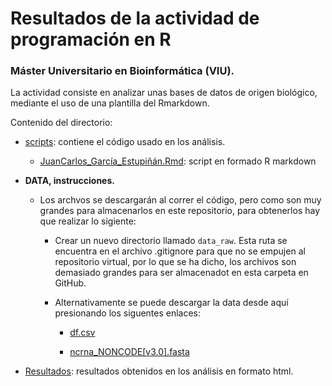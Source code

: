# Resultados de la actividad de programación en R

### Máster Universitario en Bioinformática (VIU).

La actividad consiste en analizar unas bases de datos de origen biológico, mediante el uso de una plantilla del Rmarkdown.

Contenido del directorio: 

* [scripts](scripts): contiene el código usado en los análisis. 
    * [JuanCarlos_García_Estupiñán.Rmd](scripts/JuanCarlos_Garcia_Estupi%C3%B1an.Rmd): script en formado R markdown

* **DATA, instrucciones.**

    * Los archvos se descargarán al correr el código, pero como son muy grandes para almacenarlos en este repositorio, para obtenerlos hay que realizar lo sigiente:
        * Crear un nuevo directorio llamado ```data_raw```. Esta ruta se encuentra en el archivo .gitignore para que no se empujen al repositorio virtual, por lo que se ha dicho, los archivos son demasiado grandes para ser almacenadot en esta carpeta en GitHub.
        * Alternativamente se puede descargar la data desde aquí presionando los siguentes enlaces: 

            * [df.csv](https://www.dropbox.com/s/ms29mvjj0pdq9oz/evaluacionR.csv?dl=1)

            * [ncrna_NONCODE[v3.0].fasta](http://noncode.org/datadownload/ncrna_NONCODE[v3.0].fasta.tar.gz)

* [Resultados](documents): resultados obtenidos en los análisis en formato html.
    
